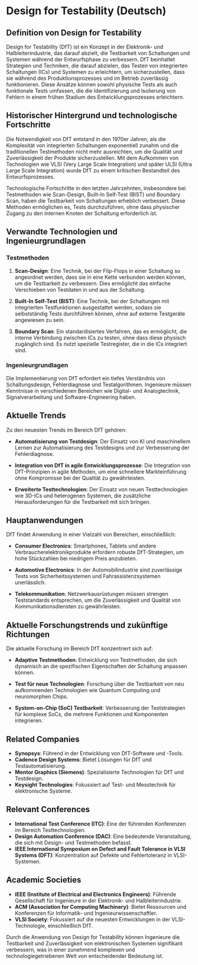 # Design for Testability (Deutsch)

## Definition von Design for Testability

Design for Testability (DfT) ist ein Konzept in der Elektronik- und Halbleiterindustrie, das darauf abzielt, die Testbarkeit von Schaltungen und Systemen während der Entwurfsphase zu verbessern. DfT beinhaltet Strategien und Techniken, die darauf abzielen, das Testen von integrierten Schaltungen (ICs) und Systemen zu erleichtern, um sicherzustellen, dass sie während des Produktionsprozesses und im Betrieb zuverlässig funktionieren. Diese Ansätze können sowohl physische Tests als auch funktionale Tests umfassen, die die Identifizierung und Isolierung von Fehlern in einem frühen Stadium des Entwicklungsprozesses erleichtern.

## Historischer Hintergrund und technologische Fortschritte

Die Notwendigkeit von DfT entstand in den 1970er Jahren, als die Komplexität von integrierten Schaltungen exponentiell zunahm und die traditionellen Testmethoden nicht mehr ausreichten, um die Qualität und Zuverlässigkeit der Produkte sicherzustellen. Mit dem Aufkommen von Technologien wie VLSI (Very Large Scale Integration) und später ULSI (Ultra Large Scale Integration) wurde DfT zu einem kritischen Bestandteil des Entwurfsprozesses.

Technologische Fortschritte in den letzten Jahrzehnten, insbesondere bei Testmethoden wie Scan-Design, Built-In Self-Test (BIST) und Boundary Scan, haben die Testbarkeit von Schaltungen erheblich verbessert. Diese Methoden ermöglichen es, Tests durchzuführen, ohne dass physischer Zugang zu den internen Knoten der Schaltung erforderlich ist.

## Verwandte Technologien und Ingenieurgrundlagen

### Testmethoden

1. **Scan-Design**: Eine Technik, bei der Flip-Flops in einer Schaltung so angeordnet werden, dass sie in eine Kette verbunden werden können, um die Testbarkeit zu verbessern. Dies ermöglicht das einfache Verschieben von Testdaten in und aus der Schaltung.
   
2. **Built-In Self-Test (BIST)**: Eine Technik, bei der Schaltungen mit integrierten Testfunktionen ausgestattet werden, sodass sie selbstständig Tests durchführen können, ohne auf externe Testgeräte angewiesen zu sein.

3. **Boundary Scan**: Ein standardisiertes Verfahren, das es ermöglicht, die interne Verbindung zwischen ICs zu testen, ohne dass diese physisch zugänglich sind. Es nutzt spezielle Testregister, die in die ICs integriert sind.

### Ingenieurgrundlagen

Die Implementierung von DfT erfordert ein tiefes Verständnis von Schaltungsdesign, Fehlerdiagnose und Testalgorithmen. Ingenieure müssen Kenntnisse in verschiedenen Bereichen wie Digital- und Analogtechnik, Signalverarbeitung und Software-Engineering haben.

## Aktuelle Trends

Zu den neuesten Trends im Bereich DfT gehören:

- **Automatisierung von Testdesign**: Der Einsatz von KI und maschinellem Lernen zur Automatisierung des Testdesigns und zur Verbesserung der Fehlerdiagnose.
  
- **Integration von DfT in agile Entwicklungsprozesse**: Die Integration von DfT-Prinzipien in agile Methoden, um eine schnellere Markteinführung ohne Kompromisse bei der Qualität zu gewährleisten.

- **Erweiterte Testtechnologien**: Der Einsatz von neuen Testtechnologien wie 3D-ICs und heterogenen Systemen, die zusätzliche Herausforderungen für die Testbarkeit mit sich bringen.

## Hauptanwendungen

DfT findet Anwendung in einer Vielzahl von Bereichen, einschließlich:

- **Consumer Electronics**: Smartphones, Tablets und andere Verbraucherelektronikprodukte erfordern robuste DfT-Strategien, um hohe Stückzahlen bei niedrigem Preis anzubieten.
  
- **Automotive Electronics**: In der Automobilindustrie sind zuverlässige Tests von Sicherheitssystemen und Fahrassistenzsystemen unerlässlich.

- **Telekommunikation**: Netzwerkausrüstungen müssen strengen Teststandards entsprechen, um die Zuverlässigkeit und Qualität von Kommunikationsdiensten zu gewährleisten.

## Aktuelle Forschungstrends und zukünftige Richtungen

Die aktuelle Forschung im Bereich DfT konzentriert sich auf:

- **Adaptive Testmethoden**: Entwicklung von Testmethoden, die sich dynamisch an die spezifischen Eigenschaften der Schaltung anpassen können.

- **Test für neue Technologien**: Forschung über die Testbarkeit von neu aufkommenden Technologien wie Quantum Computing und neuromorphen Chips.

- **System-on-Chip (SoC) Testbarkeit**: Verbesserung der Teststrategien für komplexe SoCs, die mehrere Funktionen und Komponenten integrieren.

## Related Companies

- **Synopsys**: Führend in der Entwicklung von DfT-Software und -Tools.
- **Cadence Design Systems**: Bietet Lösungen für DfT und Testautomatisierung.
- **Mentor Graphics (Siemens)**: Spezialisierte Technologien für DfT und Testdesign.
- **Keysight Technologies**: Fokussiert auf Test- und Messtechnik für elektronische Systeme.

## Relevant Conferences

- **International Test Conference (ITC)**: Eine der führenden Konferenzen im Bereich Testtechnologien.
- **Design Automation Conference (DAC)**: Eine bedeutende Veranstaltung, die sich mit Design- und Testmethoden befasst.
- **IEEE International Symposium on Defect and Fault Tolerance in VLSI Systems (DFT)**: Konzentration auf Defekte und Fehlertoleranz in VLSI-Systemen.

## Academic Societies

- **IEEE (Institute of Electrical and Electronics Engineers)**: Führende Gesellschaft für Ingenieure in der Elektronik- und Halbleiterindustrie.
- **ACM (Association for Computing Machinery)**: Bietet Ressourcen und Konferenzen für Informatik- und Ingenieurwissenschaftler.
- **VLSI Society**: Fokussiert auf die neuesten Entwicklungen in der VLSI-Technologie, einschließlich DfT. 

Durch die Anwendung von Design for Testability können Ingenieure die Testbarkeit und Zuverlässigkeit von elektronischen Systemen signifikant verbessern, was in einer zunehmend komplexen und technologiegetriebenen Welt von entscheidender Bedeutung ist.